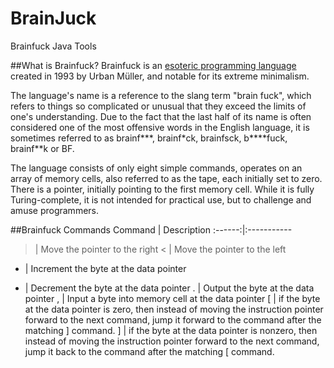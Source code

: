 # BrainJuck
Brainfuck Java Tools

##What is Brainfuck?
Brainfuck is an [esoteric programming language](https://en.wikipedia.org/wiki/Esoteric_programming_language) created in 1993 by Urban Müller, and notable for its extreme minimalism.

The language's name is a reference to the slang term "brain fuck", which refers to things so complicated or unusual that they exceed the limits of one's understanding. Due to the fact that the last half of its name is often considered one of the most offensive words in the English language, it is sometimes referred to as brainf\*\*\*, brainf\*ck, brainfsck, b\*\*\*\*fuck, brainf\*\*k or BF.

The language consists of only eight simple commands, operates on an array of memory cells, also referred to as the tape, each initially set to zero. There is a pointer, initially pointing to the first memory cell. While it is fully Turing-complete, it is not intended for practical use, but to challenge and amuse programmers.

##Brainfuck Commands
Command | Description
:------:|:-----------
   >    | Move the pointer to the right
   <    | Move the pointer to the left
   +    | Increment the byte at the data pointer
   -    | Decrement the byte at the data pointer
   .    | Output the byte at the data pointer
   ,    | Input a byte into memory cell at the data pointer
   [    | if the byte at the data pointer is zero, then instead of moving the instruction pointer forward to the next command, jump it forward to the command after the matching ] command.
   ]    | if the byte at the data pointer is nonzero, then instead of moving the instruction pointer forward to the next command, jump it back to the command after the matching [ command.
